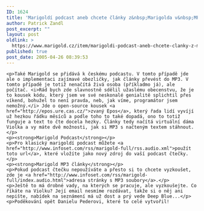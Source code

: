 ```yaml
---
ID: 1624
title: 'Marigoldí podcast aneb chcete články z&nbsp;Marigolda v&nbsp;MP3'
author: Patrick Zandl
post_excerpt: ""
layout: post
oldlink: >
  https://www.marigold.cz/item/marigoldi-podcast-aneb-chcete-clanky-z-marigolda-v-mp3
published: true
post_date: 2005-04-26 08:39:53
---
```

	<p>Také Marigold se přidává k českému podcastu. V tomto případě jde ale o implementaci zajímavé obezličky, jak články převést do MP3. V tomto případě je totiž nenačítá živá osoba (příkladmo já), ale počítač. <i>Rád bych zde slavnostně sdělil užaslému obecenstvu, že je to kousek kódu, který jsem ve své neskonalé genialitě splichtil přes víkend, bohužel to není pravda, neb, jak víme, programátor jsem nemožný.</i> Jde o open-source kousek <a href="http://epos.ure.cas.cz/">zvaný Epos</a>, který řada lidí vyvíjí už hezkou řádku měsíců a podle toho to také dopadá, ono to totiž funguje a text to čte docela hezky. Články tedy načítá virtuální dáma Violka a vy máte dvě možnosti, jak si MP3 s načteným textem stáhnout. </p>
	<p><strong>Marigold Podcast</strong></p>
	<p>Pro klasický marigoldí podcast můžete <a href="http://www.infoset.com/rss/marigold-full/rss.audio.xml">použít toto url</a>, které vložíte jako nový zdroj do vaší podcast čtečky.</p>
	<p><strong>Marigold MP3 články</strong></p>
	<p>Pokud podcast čtečku nepoužíváte a přesto si to chcete vyzkoušet, zde je <a href="http://www.infoset.com/rss/marigold-full/index.audio.html">adresa stránky s MP3 soubory</a>.</p>
	<p>Ještě to má drobné vady, na kterých se pracuje, ale vyzkoušejte. Co říkáte na Violku? Její email nesmíme rozdávat, takže si o něj ani nepište, nabídek na seznámení má už dost a prý vede Deep Blue...</p>
	<p>Poděkování opět Danielu Pederovi, které to celé vytvořil!
</p>